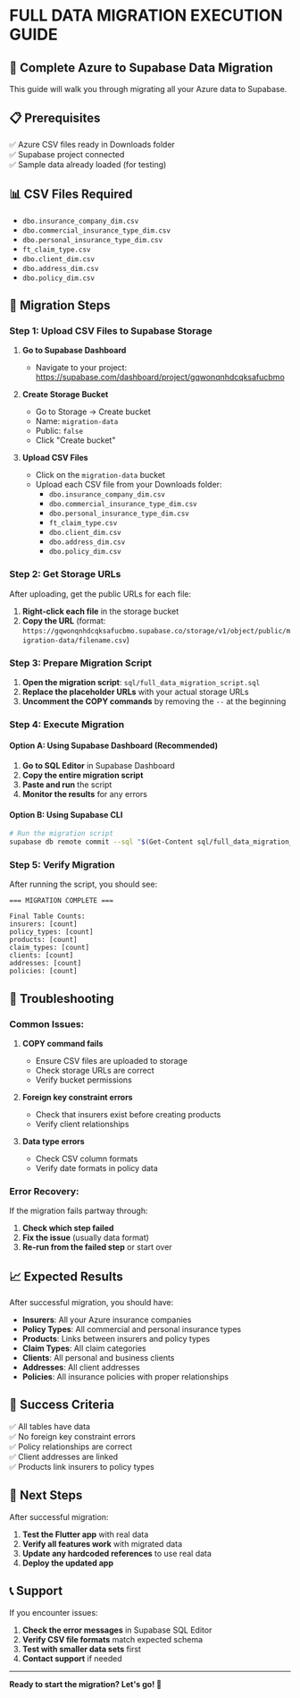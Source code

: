 # FULL DATA MIGRATION EXECUTION GUIDE

## 🚀 Complete Azure to Supabase Data Migration

This guide will walk you through migrating all your Azure data to Supabase.

## 📋 Prerequisites

✅ Azure CSV files ready in Downloads folder  
✅ Supabase project connected  
✅ Sample data already loaded (for testing)  

## 📊 CSV Files Required

- `dbo.insurance_company_dim.csv`
- `dbo.commercial_insurance_type_dim.csv`
- `dbo.personal_insurance_type_dim.csv`
- `ft_claim_type.csv`
- `dbo.client_dim.csv`
- `dbo.address_dim.csv`
- `dbo.policy_dim.csv`

## 🎯 Migration Steps

### Step 1: Upload CSV Files to Supabase Storage

1. **Go to Supabase Dashboard**
   - Navigate to your project: https://supabase.com/dashboard/project/gqwonqnhdcqksafucbmo

2. **Create Storage Bucket**
   - Go to Storage → Create bucket
   - Name: `migration-data`
   - Public: `false`
   - Click "Create bucket"

3. **Upload CSV Files**
   - Click on the `migration-data` bucket
   - Upload each CSV file from your Downloads folder:
     - `dbo.insurance_company_dim.csv`
     - `dbo.commercial_insurance_type_dim.csv`
     - `dbo.personal_insurance_type_dim.csv`
     - `ft_claim_type.csv`
     - `dbo.client_dim.csv`
     - `dbo.address_dim.csv`
     - `dbo.policy_dim.csv`

### Step 2: Get Storage URLs

After uploading, get the public URLs for each file:

1. **Right-click each file** in the storage bucket
2. **Copy the URL** (format: `https://gqwonqnhdcqksafucbmo.supabase.co/storage/v1/object/public/migration-data/filename.csv`)

### Step 3: Prepare Migration Script

1. **Open the migration script**: `sql/full_data_migration_script.sql`
2. **Replace the placeholder URLs** with your actual storage URLs
3. **Uncomment the COPY commands** by removing the `--` at the beginning

### Step 4: Execute Migration

#### Option A: Using Supabase Dashboard (Recommended)

1. **Go to SQL Editor** in Supabase Dashboard
2. **Copy the entire migration script**
3. **Paste and run** the script
4. **Monitor the results** for any errors

#### Option B: Using Supabase CLI

```bash
# Run the migration script
supabase db remote commit --sql "$(Get-Content sql/full_data_migration_script.sql -Raw)" --password "uAFy4pbdtuM4Dd12"
```

### Step 5: Verify Migration

After running the script, you should see:

```
=== MIGRATION COMPLETE ===

Final Table Counts:
insurers: [count]
policy_types: [count]
products: [count]
claim_types: [count]
clients: [count]
addresses: [count]
policies: [count]
```

## 🔧 Troubleshooting

### Common Issues:

1. **COPY command fails**
   - Ensure CSV files are uploaded to storage
   - Check storage URLs are correct
   - Verify bucket permissions

2. **Foreign key constraint errors**
   - Check that insurers exist before creating products
   - Verify client relationships

3. **Data type errors**
   - Check CSV column formats
   - Verify date formats in policy data

### Error Recovery:

If the migration fails partway through:

1. **Check which step failed**
2. **Fix the issue** (usually data format)
3. **Re-run from the failed step** or start over

## 📈 Expected Results

After successful migration, you should have:

- **Insurers**: All your Azure insurance companies
- **Policy Types**: All commercial and personal insurance types
- **Products**: Links between insurers and policy types
- **Claim Types**: All claim categories
- **Clients**: All personal and business clients
- **Addresses**: All client addresses
- **Policies**: All insurance policies with proper relationships

## 🎉 Success Criteria

✅ All tables have data  
✅ No foreign key constraint errors  
✅ Policy relationships are correct  
✅ Client addresses are linked  
✅ Products link insurers to policy types  

## 🚀 Next Steps

After successful migration:

1. **Test the Flutter app** with real data
2. **Verify all features work** with migrated data
3. **Update any hardcoded references** to use real data
4. **Deploy the updated app**

## 📞 Support

If you encounter issues:

1. **Check the error messages** in Supabase SQL Editor
2. **Verify CSV file formats** match expected schema
3. **Test with smaller data sets** first
4. **Contact support** if needed

---

**Ready to start the migration? Let's go! 🚀**
